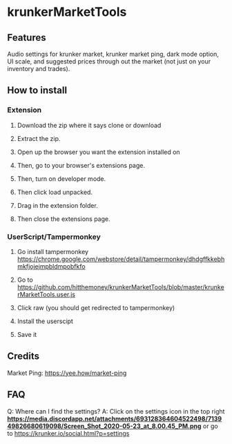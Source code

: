 # krunkerMarketTools

## Features
Audio settings for krunker market, krunker market ping, dark mode option, UI scale, and suggested prices through out the market (not just on your inventory and trades).

## How to install

### Extension

1. Download the zip where it says clone or download

2. Extract the zip.

3. Open up the browser you want the extension installed on

4. Then, go to your browser's extensions page.

5. Then, turn on developer mode.

6. Then click load unpacked. 

8. Drag in the extension folder.

7. Then close the extensions page.

### UserScript/Tampermonkey

1. Go install tampermonkey https://chrome.google.com/webstore/detail/tampermonkey/dhdgffkkebhmkfjojejmpbldmpobfkfo

2. Go to https://github.com/hitthemoney/krunkerMarketTools/blob/master/krunkerMarketTools.user.js

3. Click raw (you should get redirected to tampermonkey)

4. Install the userscipt

5. Save it

## Credits
Market Ping: https://yee.how/market-ping

## FAQ

Q: Where can I find the settings?
A: Click on the settings icon in the top right **https://media.discordapp.net/attachments/693128364604522498/713949826680619098/Screen_Shot_2020-05-23_at_8.00.45_PM.png** or go to https://krunker.io/social.html?p=settings
